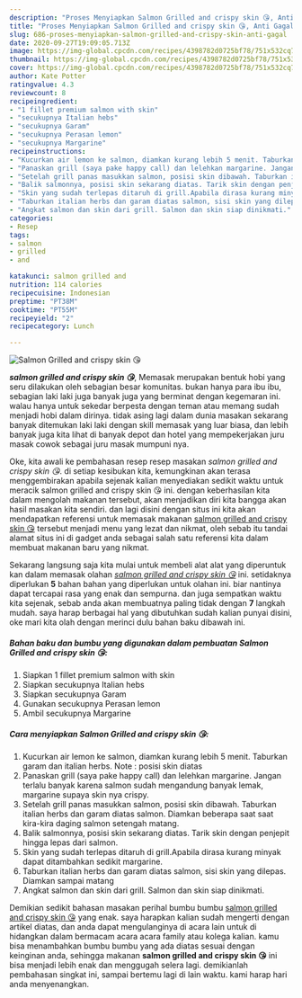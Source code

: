 ```yaml
---
description: "Proses Menyiapkan Salmon Grilled and crispy skin 😘, Anti Gagal"
title: "Proses Menyiapkan Salmon Grilled and crispy skin 😘, Anti Gagal"
slug: 686-proses-menyiapkan-salmon-grilled-and-crispy-skin-anti-gagal
date: 2020-09-27T19:09:05.713Z
image: https://img-global.cpcdn.com/recipes/4398782d0725bf78/751x532cq70/salmon-grilled-and-crispy-skin-😘-foto-resep-utama.jpg
thumbnail: https://img-global.cpcdn.com/recipes/4398782d0725bf78/751x532cq70/salmon-grilled-and-crispy-skin-😘-foto-resep-utama.jpg
cover: https://img-global.cpcdn.com/recipes/4398782d0725bf78/751x532cq70/salmon-grilled-and-crispy-skin-😘-foto-resep-utama.jpg
author: Kate Potter
ratingvalue: 4.3
reviewcount: 8
recipeingredient:
- "1 fillet premium salmon with skin"
- "secukupnya Italian hebs"
- "secukupnya Garam"
- "secukupnya Perasan lemon"
- "secukupnya Margarine"
recipeinstructions:
- "Kucurkan air lemon ke salmon, diamkan kurang lebih 5 menit. Taburkan garam dan italian herbs. Note : posisi skin diatas"
- "Panaskan grill (saya pake happy call) dan lelehkan margarine. Jangan terlalu banyak karena salmon sudah mengandung banyak lemak, margarine supaya skin nya crispy."
- "Setelah grill panas masukkan salmon, posisi skin dibawah. Taburkan italian herbs dan garam diatas salmon. Diamkan beberapa saat saat kira-kira daging salmon setengah matang."
- "Balik salmonnya, posisi skin sekarang diatas. Tarik skin dengan penjepit hingga lepas dari salmon."
- "Skin yang sudah terlepas ditaruh di grill.Apabila dirasa kurang minyak dapat ditambahkan sedikit margarine."
- "Taburkan italian herbs dan garam diatas salmon, sisi skin yang dilepas. Diamkan sampai matang"
- "Angkat salmon dan skin dari grill. Salmon dan skin siap dinikmati."
categories:
- Resep
tags:
- salmon
- grilled
- and

katakunci: salmon grilled and 
nutrition: 114 calories
recipecuisine: Indonesian
preptime: "PT38M"
cooktime: "PT55M"
recipeyield: "2"
recipecategory: Lunch

---
```



![Salmon Grilled and crispy skin 😘](https://img-global.cpcdn.com/recipes/4398782d0725bf78/751x532cq70/salmon-grilled-and-crispy-skin-😘-foto-resep-utama.jpg)

<b><i>salmon grilled and crispy skin 😘</i></b>, Memasak merupakan bentuk hobi yang seru dilakukan oleh sebagian besar komunitas. bukan hanya para ibu ibu, sebagian laki laki juga banyak juga yang berminat dengan kegemaran ini. walau hanya untuk sekedar berpesta dengan teman atau memang sudah menjadi hobi dalam dirinya. tidak asing lagi dalam dunia masakan sekarang banyak ditemukan laki laki dengan skill memasak yang luar biasa, dan lebih banyak juga kita lihat di banyak depot dan hotel yang mempekerjakan juru masak cowok sebagai juru masak mumpuni nya.



Oke, kita awali ke pembahasan resep resep masakan <i>salmon grilled and crispy skin 😘</i>. di setiap kesibukan kita, kemungkinan akan terasa menggembirakan apabila sejenak kalian menyediakan sedikit waktu untuk meracik salmon grilled and crispy skin 😘 ini. dengan keberhasilan kita dalam mengolah makanan tersebut, akan menjadikan diri kita bangga akan hasil masakan kita sendiri. dan lagi disini dengan situs ini kita akan mendapatkan referensi untuk memasak makanan <u>salmon grilled and crispy skin 😘</u> tersebut menjadi menu yang lezat dan nikmat, oleh sebab itu tandai alamat situs ini di gadget anda sebagai salah satu referensi kita dalam membuat makanan baru yang nikmat.


Sekarang langsung saja kita mulai untuk membeli alat alat yang diperuntuk kan dalam memasak olahan <u><i>salmon grilled and crispy skin 😘</i></u> ini. setidaknya diperlukan <b>5</b> bahan bahan yang diperlukan untuk olahan ini. biar nantinya dapat tercapai rasa yang enak dan sempurna. dan juga sempatkan waktu kita sejenak, sebab anda akan membuatnya paling tidak dengan <b>7</b> langkah mudah. saya harap berbagai hal yang dibutuhkan sudah kalian punyai disini, oke mari kita olah dengan merinci dulu bahan baku dibawah ini.

<!--inarticleads1-->

##### Bahan baku dan bumbu yang digunakan dalam pembuatan Salmon Grilled and crispy skin 😘:

1. Siapkan 1 fillet premium salmon with skin
1. Siapkan secukupnya Italian hebs
1. Siapkan secukupnya Garam
1. Gunakan secukupnya Perasan lemon
1. Ambil secukupnya Margarine




<!--inarticleads2-->

##### Cara menyiapkan Salmon Grilled and crispy skin 😘:

1. Kucurkan air lemon ke salmon, diamkan kurang lebih 5 menit. Taburkan garam dan italian herbs. Note : posisi skin diatas
1. Panaskan grill (saya pake happy call) dan lelehkan margarine. Jangan terlalu banyak karena salmon sudah mengandung banyak lemak, margarine supaya skin nya crispy.
1. Setelah grill panas masukkan salmon, posisi skin dibawah. Taburkan italian herbs dan garam diatas salmon. Diamkan beberapa saat saat kira-kira daging salmon setengah matang.
1. Balik salmonnya, posisi skin sekarang diatas. Tarik skin dengan penjepit hingga lepas dari salmon.
1. Skin yang sudah terlepas ditaruh di grill.Apabila dirasa kurang minyak dapat ditambahkan sedikit margarine.
1. Taburkan italian herbs dan garam diatas salmon, sisi skin yang dilepas. Diamkan sampai matang
1. Angkat salmon dan skin dari grill. Salmon dan skin siap dinikmati.




Demikian sedikit bahasan masakan perihal bumbu bumbu <u>salmon grilled and crispy skin 😘</u> yang enak. saya harapkan kalian sudah mengerti dengan artikel diatas, dan anda dapat mengulanginya di acara lain untuk di hidangkan dalam bermacam acara acara family atau kolega kalian. kamu bisa menambahkan bumbu bumbu yang ada diatas sesuai dengan keinginan anda, sehingga makanan <b>salmon grilled and crispy skin 😘</b> ini bisa menjadi lebih enak dan menggugah selera lagi. demikianlah pembahasan singkat ini, sampai bertemu lagi di lain waktu. kami harap hari anda menyenangkan.
